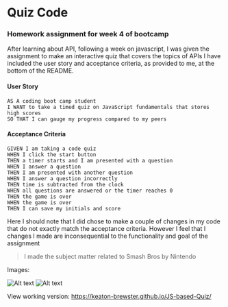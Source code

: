 Quiz Code
=====
### Homework assignment for week 4 of bootcamp

After learning about API, following a week on javascript, 
I was given the assignment to make an interactive quiz that covers the topics
of APIs
I have included the user story and acceptance criteria, as provided to me, at the bottom of the README. 


#### User Story

```
AS A coding boot camp student
I WANT to take a timed quiz on JavaScript fundamentals that stores high scores
SO THAT I can gauge my progress compared to my peers
```


#### Acceptance Criteria

```
GIVEN I am taking a code quiz
WHEN I click the start button
THEN a timer starts and I am presented with a question
WHEN I answer a question
THEN I am presented with another question
WHEN I answer a question incorrectly
THEN time is subtracted from the clock
WHEN all questions are answered or the timer reaches 0
THEN the game is over
WHEN the game is over
THEN I can save my initials and score
```
Here I should note that I did chose to make a couple of changes in my code that 
do not exactly match the acceptance criteria. However I feel that I changes I made are inconsequential to the
functionality and goal of the assignment

> I made the subject matter related to Smash Bros by Nintendo

Images:

![Alt text](/images/SS1.jpg?raw=true "Optional Title")
![Alt text](/images/SS2.jpg?raw=true "Optional Title")


View working version: https://keaton-brewster.github.io/JS-based-Quiz/